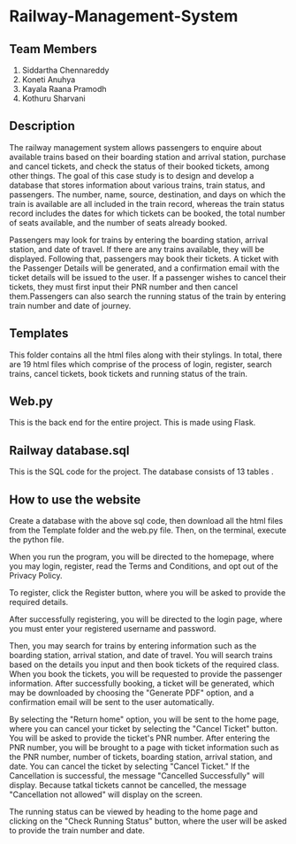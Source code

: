# Railway-Management-System

## Team Members

1) Siddartha Chennareddy
2) Koneti Anuhya
3) Kayala Raana Pramodh
4) Kothuru Sharvani

## Description

The railway management system allows passengers to enquire about available trains based on their boarding station  and arrival station, purchase and cancel tickets, and check the status of their booked tickets, among other things. The goal of this case study is to design and develop a database that stores information about various trains, train status, and passengers. The number, name, source, destination, and days on which the train is available are all included in the train record, whereas the train status record includes the dates for which tickets can be booked, the total number of seats available, and the number of seats already booked.

Passengers may look for trains by entering the boarding station, arrival station, and date of travel. If there are any trains available, they will be displayed. Following that, passengers may book their tickets. A ticket with the Passenger Details will be generated, and a confirmation email with the ticket details will be issued to the user. If a passenger wishes to cancel their tickets, they must first input their PNR number and then cancel them.Passengers can also search the running status of the train by entering train number and date of journey.

## Templates

This folder contains all the html files along with their stylings. In total, there are 19 html files which comprise of the process of login, register, search trains, cancel tickets, book tickets and running status of the train.

## Web.py

This is the back end for the entire project. This is made using Flask.

## Railway database.sql

This is the SQL code for the project. The database consists of 13 tables .

## How to use the website

Create a database with the above sql code, then download all the html files from the Template folder and the web.py file. Then, on the terminal, execute the python file.

When you run the program, you will be directed to the homepage, where you may login, register, read the Terms and Conditions, and opt out of the Privacy Policy.

To register, click the Register button, where you will be asked to provide the required details.

After successfully registering, you will be directed to the login page, where you must enter your registered username and password.

Then, you may search for trains by entering information such as the boarding station, arrival station, and date of travel. You will search trains based on the details you input and then book tickets of the required class. When you book the tickets, you will be requested to provide the passenger information. After successfully booking, a ticket will be generated, which may be downloaded by choosing the "Generate PDF" option, and a confirmation email will be sent to the user automatically.

By selecting the "Return home" option, you will be sent to the home page, where you can cancel your ticket by selecting the "Cancel Ticket" button. You will be asked to provide the ticket's PNR number. After entering the PNR number, you will be brought to a page with ticket information such as the PNR number, number of tickets, boarding station, arrival station, and date. You can cancel the ticket by selecting "Cancel Ticket." If the Cancellation is successful, the message "Cancelled Successfully" will display. Because tatkal tickets cannot be cancelled, the message "Cancellation not allowed" will display on the screen.

The running status can be viewed by heading to the home page and clicking on the "Check Running Status" button, where the user will be asked to provide the train number and date.



